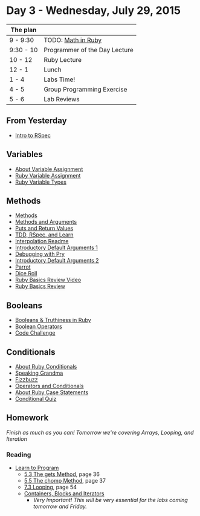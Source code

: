 # Day 3 - Wednesday, July 29, 2015

The plan        |      |
----------------|-------
9 - 9:30        | TODO: [Math in Ruby](https://learn.co/lessons/10609)
9:30 - 10       | Programmer of the Day Lecture
10 - 12         | Ruby Lecture
12 - 1          | Lunch
1 - 4           | Labs Time!
4 - 5           | Group Programming Exercise
5 - 6           | Lab Reviews

## From Yesterday

* [Intro to RSpec](https://learn.co/lessons/10607)

## Variables

* [About Variable Assignment](http://learn.flatironschool.com/lessons/10611)
* [Ruby Variable Assignment](https://learn.co/lessons/10612)
* [Ruby Variable Types](https://learn.co/lessons/10613)

## Methods

* [Methods](http://learn.flatironschool.com/lessons/10614)
* [Methods and Arguments](https://learn.co/lessons/10615)
* [Puts and Return Values](https://learn.co/lessons/10616)
* [TDD, RSpec, and Learn](https://learn.co/lessons/10617)
* [Interpolation Readme](https://learn.co/lessons/10618)
* [Introductory Default Arguments 1](https://learn.co/lessons/10619)
* [Debugging with Pry](https://learn.co/lessons/10620)
* [Introductory Default Arguments 2](https://learn.co/lessons/10621)
* [Parrot](https://learn.co/lessons/10622)
* [Dice Roll](https://learn.co/lessons/10623)
* [Ruby Basics Review Video](https://learn.co/lessons/10624)
* [Ruby Basics Review](https://learn.co/lessons/10625)

## Booleans

* [Booleans & Truthiness in Ruby](https://learn.co/lessons/10627)
* [Boolean Operators](https://learn.co/lessons/10628)
* [Code Challenge](https://learn.co/lessons/10629)

## Conditionals

* [About Ruby Conditionals](https://learn.co/lessons/10632)
* [Speaking Grandma](https://learn.co/lessons/10633)
* [Fizzbuzz](https://learn.co/lessons/10634)
* [Operators and Conditionals](https://learn.co/lessons/10635)
* [About Ruby Case Statements](https://learn.co/lessons/10636)
* [Conditional Quiz](https://learn.co/lessons/10637)

## Homework

*Finish as much as you can! Tomorrow we're covering Arrays, Looping, and Iteration*

### Reading

* [Learn to Program](http://books.flatironschool.com/books/43)
  * [5.3 The gets Method](http://books.flatironschool.com/books/43?page=36), page 36
  * [5.5 The chomp Method](http://books.flatironschool.com/books/43?page=37), page 37
  * [7.3 Looping](http://books.flatironschool.com/books/43?page=54), page 54
  * [Containers, Blocks and Iterators](http://books.flatironschool.com/books/11?page=61)
      - _Very Important! This will be very essential for the labs coming tomorrow and Friday._
